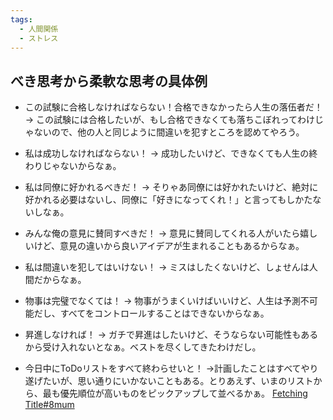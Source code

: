 ```yaml
---
tags:
  - 人間関係
  - ストレス
---
```


## べき思考から柔軟な思考の具体例
- この試験に合格しなければならない！合格できなかったら人生の落伍者だ！ → この試験には合格したいが、もし合格できなくても落ちこぼれってわけじゃないので、他の人と同じように間違いを犯すところを認めてやろう。

- 私は成功しなければならない！ → 成功したいけど、できなくても人生の終わりじゃないからなぁ。

- 私は同僚に好かれるべきだ！ → そりゃあ同僚には好かれたいけど、絶対に好かれる必要はないし、同僚に「好きになってくれ！」と言ってもしかたないしなぁ。

- みんな俺の意見に賛同すべきだ！ → 意見に賛同してくれる人がいたら嬉しいけど、意見の違いから良いアイデアが生まれることもあるからなぁ。

- 私は間違いを犯してはいけない！ → ミスはしたくないけど、しょせんは人間だからなぁ。
- 物事は完璧でなくては！ → 物事がうまくいけばいいけど、人生は予測不可能だし、すべてをコントロールすることはできないからなぁ。

- 昇進しなければ！ → ガチで昇進はしたいけど、そうならない可能性もあるから受け入れないとなぁ。ベストを尽くしてきたわけだし。

- 今日中にToDoリストをすべて終わらせいと！ →計画したことはすべてやり遂げたいが、思い通りにいかないこともある。とりあえず、いまのリストから、最も優先順位が高いものをピックアップして並べるかぁ。
[Fetching Title#8mum](https://yuchrszk.blogspot.com/2024/02/blog-post_24.html)